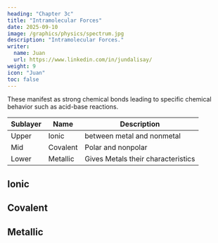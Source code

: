 ```yaml
---
heading: "Chapter 3c"
title: "Intramolecular Forces"
date: 2025-09-10
image: /graphics/physics/spectrum.jpg
description: "Intramolecular Forces."
writer:
  name: Juan
  url: https://www.linkedin.com/in/jundalisay/
weight: 9
icon: "Juan"
toc: false
---
```





These manifest as strong chemical bonds leading to specific chemical behavior such as acid-base reactions.

Sublayer | Name | Description
--- | --- | --- 
Upper | Ionic | between metal and nonmetal
Mid | Covalent | Polar and nonpolar
Lower | Metallic | Gives Metals their characteristics



## Ionic


## Covalent


## Metallic
